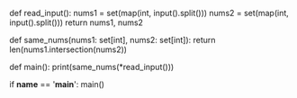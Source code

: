 def read_input():
    nums1 = set(map(int, input().split()))
    nums2 = set(map(int, input().split()))
    return nums1, nums2


def same_nums(nums1: set[int], nums2: set[int]):
    return len(nums1.intersection(nums2))


def main():
    print(same_nums(*read_input()))


if __name__ == '__main__':
    main()
